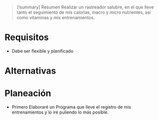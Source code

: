 
>[!summary] Resumen 
>Realizar un rastreador salubre, en el que lleve tanto el seguimiento de mis calorías, macro y micro nutrientes, así como vitaminas y mis entrenamientos. 

# Requisitos 
- Debe ser flexible y planificado 


# Alternativas 

# Planeación 
- Primero Elaboraré un Programa que lleve el registro de mis entrenamientos y lo iré puliendo lo más posible. 
